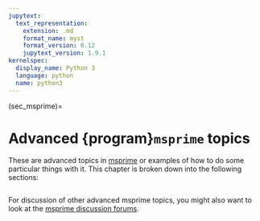 ```yaml
---
jupytext:
  text_representation:
    extension: .md
    format_name: myst
    format_version: 0.12
    jupytext_version: 1.9.1
kernelspec:
  display_name: Python 3
  language: python
  name: python3
---
```


(sec_msprime)=

# Advanced {program}`msprime` topics 

These are advanced topics in [msprime](https://tskit.dev/msprime) or examples of how to 
do some particular things with it. This chapter is broken down into the following
sections:

```{tableofcontents}
```

For discussion of other advanced msprime topics, you might also want to look at
the [msprime discussion forums](https://github.com/tskit-dev/msprime/discussions).
